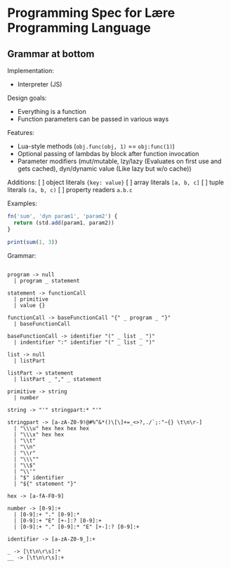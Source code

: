 # Programming Spec for Lære Programming Language

## Grammar at bottom

Implementation:
* Interpreter (JS)

Design goals:
* Everything is a function
* Function parameters can be passed in various ways

Features:
* Lua-style methods (`obj.func(obj, 1)` == `obj:func(1)`)
* Optional passing of lambdas by block after function invocation
* Parameter modifiers (mut/mutable, lzy/lazy (Evaluates on first use and gets cached), dyn/dynamic value (Like lazy but w/o cache))

Additions: 
[ ] object literals `{key: value}`
[ ] array literals `[a, b, c]`
[ ] tuple literals `(a, b, c)`
[ ] property readers `a.b.c`

Examples:
```js
fn('sum', 'dyn param1', 'param2') {
  return (std.add(param1, param2))
}

print(sum(1, 3))
```

Grammar:
```nearley

program -> null
  | program _ statement

statement -> functionCall
  | primitive
  | value {}

functionCall -> baseFunctionCall "{" _ program _ "}"
  | baseFunctionCall

baseFunctionCall -> identifier "(" _ list _ ")"
  | indentifier ":" identifier "(" _ list _ ")"

list -> null
  | listPart

listPart -> statement
  | listPart _ "," _ statement

primitive -> string
  | number

string -> "'" stringpart:* "'"

stringpart -> [a-zA-Z0-9!@#%^&*()\[\]+=_<>?,./`;:"~{} \t\n\r-]
  | "\\\u" hex hex hex hex
  | "\\\x" hex hex
  | "\\t"
  | "\\n"
  | "\\r"
  | "\\\""
  | "\\$"
  | "\\'"
  | "$" identifier
  | "${" statement "}"

hex -> [a-fA-F0-9]

number -> [0-9]:+
  | [0-9]:+ "." [0-9]:*
  | [0-9]:+ "E" [+-]:? [0-9]:+
  | [0-9]:+ "." [0-9]:* "E" [+-]:? [0-9]:+

identifier -> [a-zA-Z0-9_]:+

_ -> [\t\n\r\s]:*
__ -> [\t\n\r\s]:+

```
